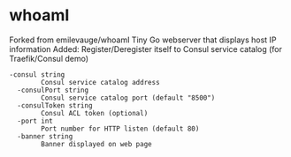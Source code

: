 # whoamI

Forked from emilevauge/whoamI
Tiny Go webserver that displays host IP information
Added: Register/Deregister itself to Consul service catalog (for Traefik/Consul demo)

```Usage: whoamI
-consul string
        Consul service catalog address
  -consulPort string
        Consul service catalog port (default "8500")
  -consulToken string
        Consul ACL token (optional)
  -port int
        Port number for HTTP listen (default 80)
  -banner string
        Banner displayed on web page
```
